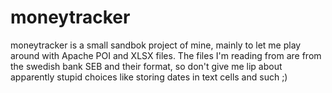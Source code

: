 # moneytracker
moneytracker is a small sandbok project of mine, mainly to let me play around with Apache POI and XLSX files. The files I'm reading from are from the swedish bank SEB and their format, so don't give me lip about apparently stupid choices like storing dates in text cells and such ;)

